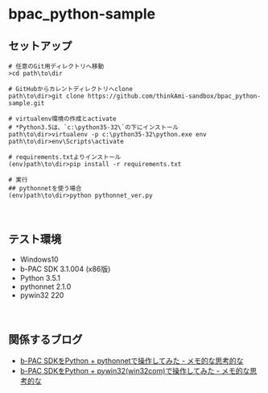 # bpac_python-sample

## セットアップ
```
# 任意のGit用ディレクトリへ移動
>cd path\to\dir

# GitHubからカレントディレクトリへclone
path\to\dir>git clone https://github.com/thinkAmi-sandbox/bpac_python-sample.git

# virtualenv環境の作成とactivate
# *Python3.5は、`c:\python35-32\`の下にインストール
path\to\dir>virtualenv -p c:\python35-32\python.exe env
path\to\dir>env\Scripts\activate

# requirements.txtよりインストール
(env)path\to\dir>pip install -r requirements.txt

# 実行
## pythonnetを使う場合
(env)path\to\dir>python pythonnet_ver.py
```

　  
## テスト環境

- Windows10
- b-PAC SDK 3.1.004 (x86版)
- Python 3.5.1
- pythonnet 2.1.0
- pywin32 220


　  
## 関係するブログ

- [b-PAC SDKをPython + pythonnetで操作してみた - メモ的な思考的な](http://thinkami.hatenablog.com/entry/2016/05/10/220912)
- [b-PAC SDKをPython + pywin32(win32com)で操作してみた - メモ的な思考的な](http://thinkami.hatenablog.com/entry/2016/05/11/061626)